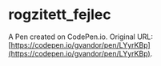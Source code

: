 # rogzitett_fejlec

A Pen created on CodePen.io. Original URL: [https://codepen.io/gvandor/pen/LYyrKBp](https://codepen.io/gvandor/pen/LYyrKBp).


